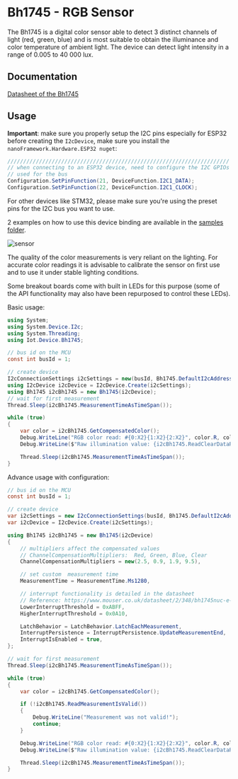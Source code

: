 ﻿# Bh1745 - RGB Sensor

The Bh1745 is a digital color sensor able to detect 3 distinct channels of light (red, green, blue) and is most
suitable to obtain the illuminance and color temperature of ambient light. The device can detect light intensity
in a range of 0.005 to 40 000 lux.

## Documentation

[Datasheet of the Bh1745](https://www.mouser.co.uk/datasheet/2/348/bh1745nuc-e-519994.pdf)

## Usage

**Important**: make sure you properly setup the I2C pins especially for ESP32 before creating the `I2cDevice`, make sure you install the `nanoFramework.Hardware.ESP32 nuget`:

```csharp
//////////////////////////////////////////////////////////////////////
// when connecting to an ESP32 device, need to configure the I2C GPIOs
// used for the bus
Configuration.SetPinFunction(21, DeviceFunction.I2C1_DATA);
Configuration.SetPinFunction(22, DeviceFunction.I2C1_CLOCK);
```

For other devices like STM32, please make sure you're using the preset pins for the I2C bus you want to use.

2 examples on how to use this device binding are available in the [samples folder](samples).

![sensor](./Bh1745/sensor.jpg)

The quality of the color measurements is very reliant on the lighting. For accurate color readings it is advisable to calibrate the sensor on first use and to use it under stable lighting conditions.

Some breakout boards come with built in LEDs for this purpose (some of the API functionality may also have been repurposed to control these LEDs).

Basic usage:

```csharp
using System;
using System.Device.I2c;
using System.Threading;
using Iot.Device.Bh1745;

// bus id on the MCU
const int busId = 1;

// create device
I2cConnectionSettings i2cSettings = new(busId, Bh1745.DefaultI2cAddress);
using I2cDevice i2cDevice = I2cDevice.Create(i2cSettings);
using Bh1745 i2cBh1745 = new Bh1745(i2cDevice);
// wait for first measurement
Thread.Sleep(i2cBh1745.MeasurementTimeAsTimeSpan());

while (true)
{
    var color = i2cBh1745.GetCompensatedColor();
    Debug.WriteLine("RGB color read: #{0:X2}{1:X2}{2:X2}", color.R, color.G, color.B);
    Debug.WriteLine($"Raw illumination value: {i2cBh1745.ReadClearDataRegister()}");

    Thread.Sleep(i2cBh1745.MeasurementTimeAsTimeSpan());
}
```

Advance usage with configuration:

```csharp
// bus id on the MCU
const int busId = 1;

// create device
var i2cSettings = new I2cConnectionSettings(busId, Bh1745.DefaultI2cAddress);
var i2cDevice = I2cDevice.Create(i2cSettings);

using Bh1745 i2cBh1745 = new Bh1745(i2cDevice)
{
    // multipliers affect the compensated values
    // ChannelCompensationMultipliers:  Red, Green, Blue, Clear
    ChannelCompensationMultipliers = new(2.5, 0.9, 1.9, 9.5),

    // set custom  measurement time
    MeasurementTime = MeasurementTime.Ms1280,

    // interrupt functionality is detailed in the datasheet
    // Reference: https://www.mouser.co.uk/datasheet/2/348/bh1745nuc-e-519994.pdf (page 13)
    LowerInterruptThreshold = 0xABFF,
    HigherInterruptThreshold = 0x0A10,

    LatchBehavior = LatchBehavior.LatchEachMeasurement,
    InterruptPersistence = InterruptPersistence.UpdateMeasurementEnd,
    InterruptIsEnabled = true,
};

// wait for first measurement
Thread.Sleep(i2cBh1745.MeasurementTimeAsTimeSpan());

while (true)
{
    var color = i2cBh1745.GetCompensatedColor();

    if (!i2cBh1745.ReadMeasurementIsValid())
    {
        Debug.WriteLine("Measurement was not valid!");
        continue;
    }

    Debug.WriteLine("RGB color read: #{0:X2}{1:X2}{2:X2}", color.R, color.G, color.B);
    Debug.WriteLine($"Raw illumination value: {i2cBh1745.ReadClearDataRegister()}");

    Thread.Sleep(i2cBh1745.MeasurementTimeAsTimeSpan());
}
```
